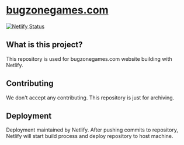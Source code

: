 # [bugzonegames.com](https://bugzonegames.com)

[![Netlify Status](https://api.netlify.com/api/v1/badges/89b6bba7-a11f-4e59-8d5b-9ff9ccfbd018/deploy-status)](https://app.netlify.com/sites/bugzonegames/deploys)

## What is this project?

This repository is used for bugzonegames.com website building with Netlify.

## Contributing

We don't accept any contributing. This repository is just for archiving.

## Deployment

Deployment maintained by Netlify. After pushing commits to repository, Netlify will start build process and deploy repository to host machine.